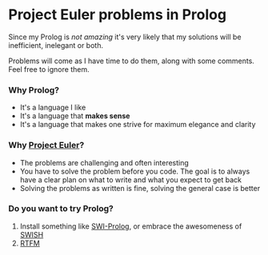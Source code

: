 # Project Euler problems in Prolog
Since my Prolog is *not amazing* it's very likely that my solutions will be inefficient, inelegant or both.

Problems will come as I have time to do them, along with some comments. Feel free to ignore them.
### Why Prolog?
- It's a language I like
- It's a language that **makes sense**
- It's a language that makes one strive for maximum elegance and clarity
### Why [Project Euler](https://projecteuler.net/about)?
- The problems are challenging and often interesting
- You have to solve the problem before you code. The goal is to always have a clear plan on what to write and what you expect to get back
- Solving the problems as written is fine, solving the general case is better
### Do you want to try Prolog? 
1. Install something like [SWI-Prolog](https://www.swi-prolog.org/Download.html), or embrace the awesomeness of [SWISH](https://swish.swi-prolog.org/)
2. [RTFM](https://www.swi-prolog.org/pldoc/doc_for?object=manual)

